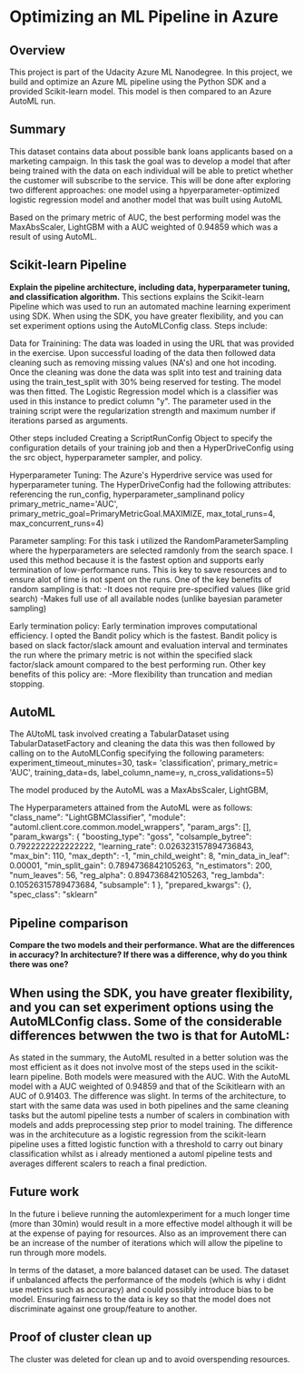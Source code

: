 # Optimizing an ML Pipeline in Azure

## Overview
This project is part of the Udacity Azure ML Nanodegree.
In this project, we build and optimize an Azure ML pipeline using the Python SDK and a provided Scikit-learn model.
This model is then compared to an Azure AutoML run.

## Summary

This dataset contains data about possible bank loans applicants based on a marketing campaign. In this task the goal was to develop a model that after being trained with the data on each individual will be able to pretict whether the customer will subscribe to the service. This will be done after exploring two different approaches: one model using a hpyerparameter-optimized logistic regression model and another model that was built using AutoML

Based on the primary metric of AUC, the best performing model was the MaxAbsScaler, LightGBM with a AUC weighted of 0.94859 which was a result of using AutoML.

## Scikit-learn Pipeline
**Explain the pipeline architecture, including data, hyperparameter tuning, and classification algorithm.**
This sections explains the Scikit-learn Pipeline which was used to run an automated machine learning experiment using SDK. When using the SDK, you have greater flexibility, and you can set experiment options using the AutoMLConfig class. 
Steps include:

Data for Trainining:
The data was loaded in using the URL that was provided in the exercise. Upon successful loading of the data then followed data cleaning such as removing missing values (NA's) and one hot incoding. Once the cleaning was done the data was split into test and training data using the train_test_split with 30% being reserved for testing. The model was then fitted. The Logistic Regression model which is a classifier  was used in this instance to predict column "y". The parameter used in the training script were the regularization strength and maximum number if iterations parsed as arguments. 

Other steps included Creating a ScriptRunConfig Object to specify the configuration details of your training job and then a HyperDriveConfig using the src object, hyperparameter sampler, and policy. 

Hyperparameter Tuning:
The Azure's Hyperdrive service was used for hyperparameter tuning. The HyperDriveConfig had the following attributes:
referencing the run_config, hyperparameter_samplinand policy
primary_metric_name='AUC',
primary_metric_goal=PrimaryMetricGoal.MAXIMIZE,
max_total_runs=4,
max_concurrent_runs=4)


Parameter sampling:
For this task i utilized the RandomParameterSampling where the hyperparameters are selected ramdonly from the search space. I used this method because it is the fastest option and supports early termination of low-performance runs. This is key to save resources and to ensure alot of time is not spent on the runs. One of the key benefits of random sampling is that:
-It does not require pre-specified values (like grid search)
-Makes full use of all available nodes (unlike bayesian parameter sampling)

Early termination policy:
Early termination improves computational efficiency. I opted the Bandit policy which is the fastest. Bandit policy is based on slack factor/slack amount and evaluation interval and terminates the run where the primary metric is not within the specified slack factor/slack amount compared to the best performing run. Other key benefits of this policy are:
-More flexibility than truncation and median stopping.

## AutoML

The AUtoML task involved creating a TabularDataset using TabularDatasetFactory and cleaning the data this was then followed by calling on to the AutoMLConfig specifying the following parameters:
experiment_timeout_minutes=30,
    task= 'classification',
    primary_metric= 'AUC',
    training_data=ds,
    label_column_name=y,
    n_cross_validations=5)

The model produced by the AutoML was a MaxAbsScaler, LightGBM, 

The Hyperparameters attained from the AutoML were as follows:
"class_name": "LightGBMClassifier",
    "module": "automl.client.core.common.model_wrappers",
    "param_args": [],
    "param_kwargs": {
        "boosting_type": "goss",
        "colsample_bytree": 0.7922222222222222,
        "learning_rate": 0.026323157894736843,
        "max_bin": 110,
        "max_depth": -1,
        "min_child_weight": 8,
        "min_data_in_leaf": 0.00001,
        "min_split_gain": 0.7894736842105263,
        "n_estimators": 200,
        "num_leaves": 56,
        "reg_alpha": 0.894736842105263,
        "reg_lambda": 0.10526315789473684,
        "subsample": 1
    },
    "prepared_kwargs": {},
    "spec_class": "sklearn"

## Pipeline comparison
**Compare the two models and their performance. What are the differences in accuracy? In architecture? If there was a difference, why do you think there was one?**

When using the SDK, you have greater flexibility, and you can set experiment options using the AutoMLConfig class. Some of the considerable differences betwwen the two is that for AutoML:
-

As stated in the summary, the AutoML resulted in a better solution was the most efficient as it does not involve most of the steps used in the scikit-learn pipeline. Both models were measured with the AUC. With the AutoML model with a AUC weighted of 0.94859 and that of the Scikitlearn with an AUC of 0.91403. The difference was slight. In terms of the architecture, to start with the same data was used in both pipelines and the same cleaning tasks but the automl pipeline tests a number of scalers in combination with models and adds preprocessing step prior to model training. The difference was in the architecuture as a logistic regression from the scikit-learn pipeline uses a fitted logistic function with a threshold to carry out binary classification whilst as i already mentioned a automl pipeline tests and averages different scalers to reach a final prediction.


## Future work
In the future i believe running the automlexperiment for a much longer time (more than 30min) would result in a more effective model although it will be at the expense of paying for resources. Also as an improvement there can be an increase of the number of iterations which will allow the pipeline to run through more models.

In terms of the dataset, a more balanced dataset can be used. The dataset if unbalanced affects the performance of the models (which is why i didnt use metrics such as accuracy) and could possibly introduce bias to be model. Ensuring fairness to the data is key so that the model does not discriminate against one group/feature to another.

## Proof of cluster clean up
The cluster was deleted for clean up and to avoid overspending resources.


